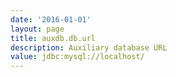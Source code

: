 ```yaml
---
date: '2016-01-01'
layout: page
title: auxdb.db.url
description: Auxiliary database URL
value: jdbc:mysql://localhost/
---
```

